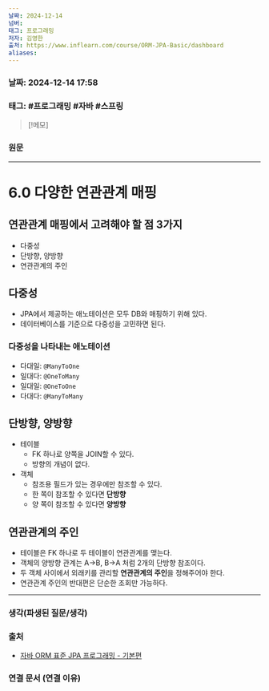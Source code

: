 ```yaml
---
날짜: 2024-12-14
넘버: 
태그: 프로그래밍
저자: 김영한
출처: https://www.inflearn.com/course/ORM-JPA-Basic/dashboard
aliases:
---
```

### 날짜:  2024-12-14 17:58

### 태그: #프로그래밍 #자바 #스프링

>[!메모]
>

### 원문
---
# 6.0 다양한 연관관계 매핑
## 연관관계 매핑에서 고려해야 할 점 3가지
- 다중성
- 단방향, 양방향
- 연관관계의 주인
## 다중성
- JPA에서 제공하는 애노테이션은 모두 DB와 매핑하기 위해 있다.
- 데이터베이스를 기준으로 다중성을 고민하면 된다. 
### 다중성을 나타내는 애노테이션
- 다대일: `@ManyToOne`
- 일대다: `@OneToMany`
- 일대일: `@OneToOne`
- 다대다: `@ManyToMany`
## 단방향, 양방향
- 테이블
	- FK 하나로 양쪽을 JOIN할 수 있다.
	- 방향의 개념이 없다.
- 객체
	- 참조용 필드가 있는 경우에만 참조할 수 있다.
	- 한 쪽이 참조할 수 있다면 **단방향**
	- 양 쪽이 참조할 수 있다면 **양방향**
## 연관관계의 주인
- 테이블은 FK 하나로 두 테이블이 연관관계를 맺는다.
- 객체의 양방향 관계는 A->B, B->A 처럼 2개의 단방향 참조이다.
- 두 객체 사이에서 외래키를 관리할 **연관관계의 주인**을 정해주어야 한다.
- 연관관계 주인의 반대편은 단순한 조회만 가능하다.

---
### 생각(파생된 질문/생각)

### 출처
- [자바 ORM 표준 JPA 프로그래밍 - 기본편](https://www.inflearn.com/course/ORM-JPA-Basic/dashboard)

### 연결 문서 (연결 이유)
